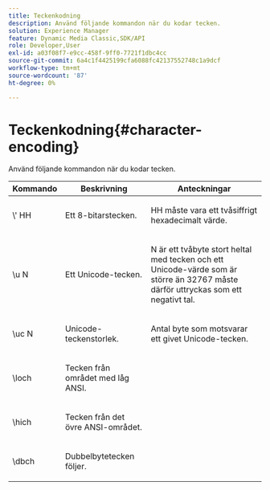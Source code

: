 ```yaml
---
title: Teckenkodning
description: Använd följande kommandon när du kodar tecken.
solution: Experience Manager
feature: Dynamic Media Classic,SDK/API
role: Developer,User
exl-id: a03f08f7-e9cc-458f-9ff0-7721f1dbc4cc
source-git-commit: 6a4c1f4425199cfa6088fc42137552748c1a9dcf
workflow-type: tm+mt
source-wordcount: '87'
ht-degree: 0%

---
```


# Teckenkodning{#character-encoding}

Använd följande kommandon när du kodar tecken.

<table id="table_EB0C1B674BEA4A37964FB4BF559E0005"> 
 <thead> 
  <tr> 
   <th class="entry"> Kommando </th> 
   <th class="entry"> Beskrivning </th> 
   <th class="entry"> Anteckningar </th> 
  </tr> 
 </thead>
 <tbody> 
  <tr> 
   <td> <span class="codeph">\'<span class="varname"> HH</span></span> </td> 
   <td> <p>Ett 8-bitarstecken. </p> </td> 
   <td> <p><span class="varname"> HH</span> måste vara ett tvåsiffrigt hexadecimalt värde. </p> </td> 
  </tr> 
  <tr> 
   <td> <span class="codeph">\u<span class="varname"> N</span></span> </td> 
   <td> <p>Ett Unicode-tecken. </p> </td> 
   <td> <p><span class="varname"> N</span> är ett tvåbyte stort heltal med tecken och ett Unicode-värde som är större än 32767 måste därför uttryckas som ett negativt tal. </p> </td> 
  </tr> 
  <tr> 
   <td> <span class="codeph">\uc<span class="varname"> N</span></span> </td> 
   <td> <p>Unicode-teckenstorlek. </p> </td> 
   <td> <p>Antal byte som motsvarar ett givet Unicode-tecken. </p> </td> 
  </tr> 
  <tr> 
   <td> <span class="codeph"> \loch </span> </td> 
   <td> <p>Tecken från området med låg ANSI. </p> </td> 
   <td> <p> </p> </td> 
  </tr> 
  <tr> 
   <td> <span class="codeph"> \hich </span> </td> 
   <td> <p>Tecken från det övre ANSI-området. </p> </td> 
   <td> <p> </p> </td> 
  </tr> 
  <tr> 
   <td> <span class="codeph"> \dbch </span> </td> 
   <td> <p>Dubbelbytetecken följer. </p> </td> 
   <td> <p> </p> </td> 
  </tr> 
 </tbody> 
</table>
